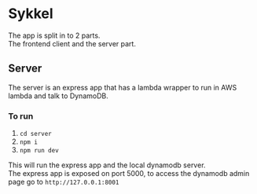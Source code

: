 # Sykkel

The app is split in to 2 parts.  
The frontend client and the server part.  

## Server
The server is an express app that has a lambda wrapper to run in AWS lambda and talk to DynamoDB.  

### To run
1. `cd server`
2. `npm i`
3. `npm run dev`

This will run the express app and the local dynamodb server.  
The express app is exposed on port 5000, to access the dynamodb admin page go to `http://127.0.0.1:8001`
